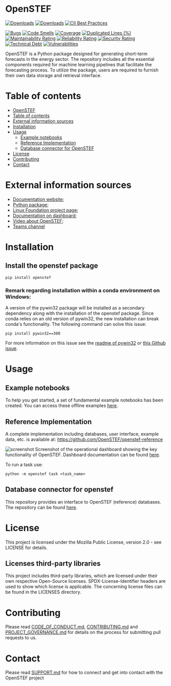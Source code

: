 <!--
SPDX-FileCopyrightText: 2017-2023 Contributors to the OpenSTEF project <korte.termijn.prognoses@alliander.com>

SPDX-License-Identifier: MPL-2.0
-->

# OpenSTEF
<!-- Badges -->
[![Downloads](https://static.pepy.tech/badge/openstef)](https://pepy.tech/project/openstef)
[![Downloads](https://static.pepy.tech/badge/openstef/month)](https://pepy.tech/project/openstef)
[![CII Best Practices](https://bestpractices.coreinfrastructure.org/projects/5585/badge)](https://bestpractices.coreinfrastructure.org/projects/5585)
<!-- SonarCloud badges -->
[![Bugs](https://sonarcloud.io/api/project_badges/measure?project=OpenSTEF_openstef&metric=bugs)](https://sonarcloud.io/dashboard?id=OpenSTEF_openstef)
[![Code Smells](https://sonarcloud.io/api/project_badges/measure?project=OpenSTEF_openstef&metric=code_smells)](https://sonarcloud.io/dashboard?id=OpenSTEF_openstef)
[![Coverage](https://sonarcloud.io/api/project_badges/measure?project=OpenSTEF_openstef&metric=coverage)](https://sonarcloud.io/dashboard?id=OpenSTEF_openstef)
[![Duplicated Lines (%)](https://sonarcloud.io/api/project_badges/measure?project=OpenSTEF_openstef&metric=duplicated_lines_density)](https://sonarcloud.io/dashboard?id=OpenSTEF_openstef)
[![Maintainability Rating](https://sonarcloud.io/api/project_badges/measure?project=OpenSTEF_openstef&metric=sqale_rating)](https://sonarcloud.io/dashboard?id=OpenSTEF_openstef)
[![Reliability Rating](https://sonarcloud.io/api/project_badges/measure?project=OpenSTEF_openstef&metric=reliability_rating)](https://sonarcloud.io/dashboard?id=OpenSTEF_openstef)
[![Security Rating](https://sonarcloud.io/api/project_badges/measure?project=OpenSTEF_openstef&metric=security_rating)](https://sonarcloud.io/dashboard?id=OpenSTEF_openstef)
[![Technical Debt](https://sonarcloud.io/api/project_badges/measure?project=OpenSTEF_openstef&metric=sqale_index)](https://sonarcloud.io/dashboard?id=OpenSTEF_openstef)
[![Vulnerabilities](https://sonarcloud.io/api/project_badges/measure?project=OpenSTEF_openstef&metric=vulnerabilities)](https://sonarcloud.io/dashboard?id=OpenSTEF_openstef)

OpenSTEF is a Python package designed for generating short-term forecasts in the energy sector. The repository includes all the essential components required for machine learning pipelines that facilitate the forecasting process. To utilize the package, users are required to furnish their own data storage and retrieval interface.

# Table of contents
- [OpenSTEF](#openstef)
- [Table of contents](#table-of-contents)
- [External information sources](#external-information-sources)
- [Installation](#install)
- [Usage](#usage)
    - [Example notebooks](#example-notebooks)
    - [Reference Implementation](#reference-implementation)
    - [Database connector for OpenSTEF](#database-connector-for-openstef)
- [License](license)
- [Contributing](#contributing)
- [Contact](#contact)

# External information sources
- [Documentation website](https://openstef.github.io/openstef/index.html);
- [Python package](https://pypi.org/project/openstef/);
- [Linux Foundation project page](https://www.lfenergy.org/projects/openstef/);
- [Documentation on dashboard](https://raw.githack.com/OpenSTEF/.github/main/profile/html/openstef_dashboard_doc.html);
- [Video about OpenSTEF](https://www.lfenergy.org/forecasting-to-create-a-more-resilient-optimized-grid/);
- [Teams channel](https://teams.microsoft.com/l/team/19%3ac08a513650524fc988afb296cd0358cc%40thread.tacv2/conversations?groupId=bfcb763a-3a97-4938-81d7-b14512aa537d&tenantId=697f104b-d7cb-48c8-ac9f-bd87105bafdc)

# Installation

## Install the openstef package

```shell
pip install openstef
```

### Remark regarding installation within a **conda environment on Windows**:

A version of the pywin32 package will be installed as a secondary dependency along with the installation of the openstef package. Since conda relies on an old version of pywin32, the new installation can break conda's functionality. The following command can solve this issue:
```shell
pip install pywin32==300
```
For more information on this issue see the [readme of pywin32](https://github.com/mhammond/pywin32#installing-via-pip) or [this Github issue](https://github.com/mhammond/pywin32/issues/1865#issue-1212752696).

# Usage

## Example notebooks
To help you get started, a set of fundamental example notebooks has been created. You can access these offline examples [here](https://github.com/OpenSTEF/openstef-offline-example).

## Reference Implementation
A complete implementation including databases, user interface, example data, etc. is available at: https://github.com/OpenSTEF/openstef-reference

![screenshot](https://user-images.githubusercontent.com/60883372/146760483-29af3ac7-62af-4f13-98c7-982a79c517d1.jpg)
Screenshot of the operational dashboard showing the key functionality of OpenSTEF.
Dashboard documentation can be found [here](https://raw.githack.com/OpenSTEF/.github/main/profile/html/openstef_dashboard_doc.html).

To run a task use:

```shell
python -m openstef task <task_name>
```

## Database connector for openstef
This repository provides an interface to OpenSTEF (reference) databases. The repository can be found [here](https://github.com/OpenSTEF/openstef-dbc).

# License
This project is licensed under the Mozilla Public License, version 2.0 - see LICENSE for details.

## Licenses third-party libraries
This project includes third-party libraries, which are licensed under their own respective Open-Source licenses. SPDX-License-Identifier headers are used to show which license is applicable. The concerning license files can be found in the LICENSES directory.

# Contributing
Please read [CODE_OF_CONDUCT.md](https://github.com/OpenSTEF/.github/blob/main/CODE_OF_CONDUCT.md), [CONTRIBUTING.md](https://github.com/OpenSTEF/.github/blob/main/CONTRIBUTING.md) and [PROJECT_GOVERNANCE.md](https://github.com/OpenSTEF/.github/blob/main/PROJECT_GOVERNANCE.md) for details on the process for submitting pull requests to us.

# Contact
Please read [SUPPORT.md](https://github.com/OpenSTEF/.github/blob/main/SUPPORT.md) for how to connect and get into contact with the OpenSTEF project
 
